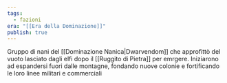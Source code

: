 ```yaml
---
tags:
  - fazioni
era: "[[Era della Dominazione]]"
publish: true
---
```

Gruppo di nani del [[Dominazione Nanica|Dwarvendom]] che approfittò del vuoto lasciato dagli elfi dopo il [[Ruggito di Pietra]] per emrgere. Iniziarono ad espandersi fuori dalle montagne, fondando nuove colonie e fortificando le loro linee militari e commerciali